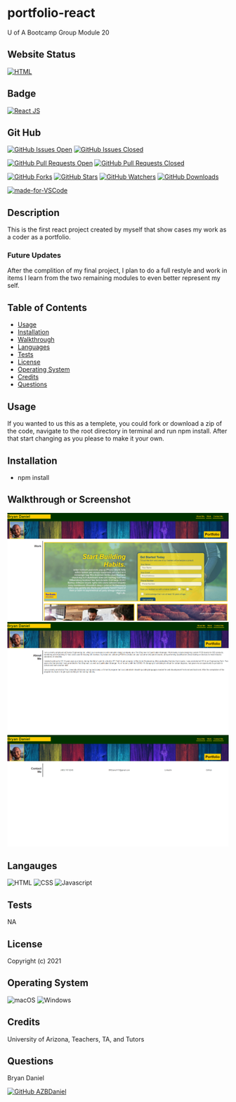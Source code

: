 # portfolio-react
U of A Bootcamp Group Module 20

## Website Status

[![HTML](https://img.shields.io/website-up-down-green-red/http/mernlin-pizza.herokuapp.com.svg)](https://react-portfolio-azbdaniel.herokuapp.com/)

## Badge

[![React JS](https://img.shields.io/badge/-ReactJs-61DAFB?logo=react&logoColor=white&style=plastic)](https://shields.io/)


## Git Hub

[![GitHub Issues Open](https://img.shields.io/github/issues/AZBDaniel/portfolio-react)](https://https://github.com/AZBDaniel/portfolio-react/issues)     [![GitHub Issues Closed](https://img.shields.io/github/issues-closed/AZBDaniel/portfolio-react.svg)](https://https://github.com/AZBDaniel/portfolio-react/issues)

[![GitHub Pull Requests Open](https://img.shields.io/github/issues-pr/AZBDaniel/portfolio-react.svg)](https://github.com/AZBDaniel/portfolio-react/pulls)     [![GitHub Pull Requests Closed](https://img.shields.io/github/issues-pr-closed/AZBDaniel/portfolio-react.svg)](https://github.com/AZBDaniel/portfolio-react/pulls)

[![GitHub Forks](https://img.shields.io/github/forks/AZBDaniel/portfolio-react.svg)](https://github.com/AZBDaniel/portfolio-react)     [![GitHub Stars](https://img.shields.io/github/stars/AZBDaniel/portfolio-react)](https://github.com/AZBDaniel/portfolio-react)     [![GitHub Watchers](https://img.shields.io/github/watchers/AZBDaniel/portfolio-react.svg)](https://github.com/AZBDaniel/portfolio-react)     [![GitHub Downloads](https://img.shields.io/github/downloads/AZBDaniel/portfolio-react/total.svg)](https://github.com/AZBDaniel/portfolio-react)

[![made-for-VSCode](https://img.shields.io/badge/Made%20for-VSCode-1f425f.svg)](https://code.visualstudio.com/)

## Description

This is the first react project created by myself that show cases my work as a coder as a portfolio.

### Future Updates

After the complition of my final project, I plan to do a full restyle and work in items I learn from the two remaining modules to even better represent my self.


## Table of Contents

- [Usage](#usage)
- [Installation](#installation)
- [Walkthrough](#walkthrough)
- [Languages](#languages)
- [Tests](#tests)
- [License](#license)
- [Operating System](#operating-system)
- [Credits](#credits)
- [Questions](#questions)

## Usage

If you wanted to us this as a templete, you could fork or download a zip of the code, navigate to the root directory in terminal and run npm install. After that start changing as you please to make it your own.

## Installation

- npm install

## Walkthrough or Screenshot

![Homescreen Work](public/img/homeWork.PNG)
![Homescreen About Me](public/img/homeAbout.PNG)
![Homescreen Contact Me](public/img/homeContact.PNG)

## Langauges

![HTML](https://img.shields.io/badge/HTML5-E34F26?style=plastic&logo=html5&logoColor=white)     ![CSS](https://img.shields.io/badge/CSS3-1572B6?style=plastic&logo=css3&logoColor=white)     ![Javascript](https://img.shields.io/badge/JavaScript-F7DF1E?style=plastic&logo=javascript&logoColor=black)

## Tests

NA

## License


Copyright (c) 2021

## Operating System

![macOS](https://img.shields.io/badge/iOS-000000?style=plastic&logo=ios&logoColor=white)     ![Windows](https://img.shields.io/badge/Windows-0078D6?style=plastic&logo=windows&logoColor=white)

## Credits

University of Arizona, Teachers, TA, and Tutors

## Questions

Bryan Daniel 

[![GitHub AZBDaniel](https://img.shields.io/badge/Ask%20me-anything-1abc9c.svg)](https://github.com/AZBDaniel)
